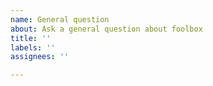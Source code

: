 ```yaml
---
name: General question
about: Ask a general question about foolbox
title: ''
labels: ''
assignees: ''

---
```



